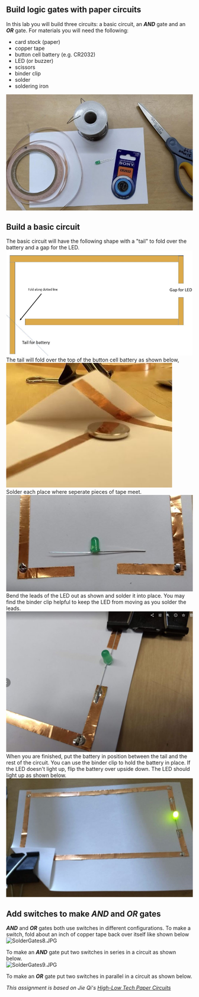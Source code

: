Build logic gates with paper circuits 
----------------------------------------------
In this lab you will build three circuits: a basic circuit, an ***AND*** gate and an ***OR*** gate. For materials you will need the following:
* card stock (paper)
* copper tape
* button cell battery (e.g. CR2032)
* LED (or buzzer)
* scissors
* binder clip
* solder
* soldering iron    

![SolderGates1.JPG](SolderGates1.JPG)

Build a basic circuit
---------------------
The basic circuit will have the following shape with a "tail" to fold over the battery and a gap for the LED.   
![SolderGates7.JPG](SolderGates7.JPG)   
The tail will fold over the top of the button cell battery as shown below,   
![SolderGates3.JPG](SolderGates3.JPG)    
Solder each place where seperate pieces of tape meet.   
![SolderGates4.JPG](SolderGates4.JPG)    
Bend the leads of the LED out as shown and solder it into place. You may find the binder clip helpful to keep the LED from moving as you solder the leads.   
![SolderGates5.JPG](SolderGates5.JPG) 
When you are finished, put the battery in position between the tail and the rest of the circuit. You can use the binder clip to hold the battery in place. If the LED doesn't light up, flip the battery over upside down. The LED should light up as shown below.   
![SolderGates6.JPG](SolderGates6.JPG)    

Add switches to make ***AND*** and ***OR*** gates
---------------------
***AND*** and ***OR*** gates both use switches in different configurations. To make a switch, fold about an inch of copper tape back over itself like shown below
![SolderGates8.JPG](SolderGates8.JPG)   

To make an ***AND*** gate put two switches in series in a circuit as shown below.   
![SolderGates9.JPG](SolderGates9.JPG)   

To make an ***OR*** gate put two switches in parallel in a circuit as shown below.  

*This assignment is based on Jie Qi's [High-Low Tech Paper Circuits](http://highlowtech.org/?p=2505)*
